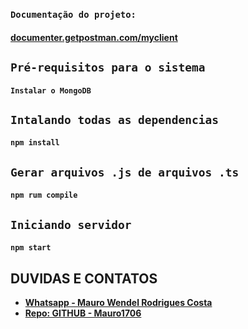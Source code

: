 ### `Documentação do projeto:`
#### **[documenter.getpostman.com/myclient](https://documenter.getpostman.com/view/15672873/UVz1MXHY#fc23d9a1-1ae5-40ea-ac06-072e0c757f9c)**

## `Pré-requisitos para o sistema`
#### `Instalar o MongoDB`

## `Intalando todas as dependencias`
#### `npm install`

## `Gerar arquivos .js de arquivos .ts`
#### `npm rum compile`

## `Iniciando servidor`
#### `npm start`


## DUVIDAS E CONTATOS
- **[Whatsapp - Mauro Wendel Rodrigues Costa ](https://api.whatsapp.com/send?phone=5561983486393)**
- **[Repo: GITHUB - Mauro1706 ](https://github.com/Mauro1706)**
